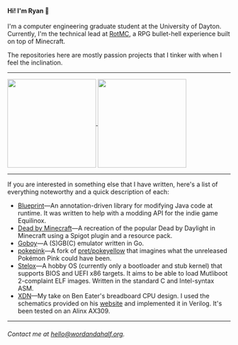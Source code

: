 #### Hi! I'm Ryan 👋

I'm a computer engineering graduate student at the University of Dayton. Currently, I'm the technical lead at [RotMC](https://rotmc.xyz), a RPG bullet-hell experience built on top of Minecraft.

The repositories here are mostly passion projects that I tinker with when I feel the inclination.

------------

<a href="#">
  <img align="center" height=200 src="https://github-readme-stats.vercel.app/api?username=wordandahalf&hide_rank=true&layout=compact&theme=merko" />
</a>
<a href="#">
  <img align="center" height=200 src="https://github-readme-stats.vercel.app/api/top-langs/?username=wordandahalf&langs_count=8&layout=compact&theme=merko" />
</a>

------------

If you are interested in something else that I have written, here's a list of everything noteworthy and a quick description of each:
- [Blueprint](https://github.com/wordandahalf/Blueprint)—An annotation-driven library for modifying Java code at runtime. It was written to help with a modding API for the indie game Equilinox.
- [Dead by Minecraft](https://github.com/wordandahalf/Dead-by-Minecraft)—A recreation of the popular Dead by Daylight in Minecraft using a Spigot plugin and a resource pack.
- [Goboy](https://github.com/wordandahalf/Goboy)—A (S)GB(C) emulator written in Go.
- [pokepink](https://github.com/wordandahalf/pokepink)—A fork of [pret/pokeyellow](https://github.com/pret/pokeyellow) that imagines what the unreleased Pokémon Pink could have been.
- [Stelox](https://github.com/wordandahalf/Stelox)—A hobby OS (currently only a bootloader and stub kernel) that supports BIOS and UEFI x86 targets. It aims to be able to load Mutliboot 2-complaint ELF images. Written in the standard C and Intel-syntax ASM.
- [XDN](https://github.com/wordandahalf/XDN)—My take on Ben Eater's breadboard CPU design. I used the schematics provided on his [website](https://eater.net/8bit/schematics) and implemented it in Verilog. It's been tested on an Alinx AX309.

------------
###### Contact me at [hello@wordandahalf.org](mailto:hello@wordandahalf.org).

